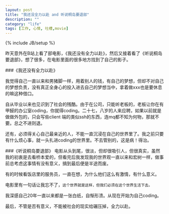 ```yaml
---
layout: post
title: "我还没全力以赴 and 听说桐岛要退部"
description: ""
category: "life"
tags: [工作, 心情, 吐槽,movie]
---
```

{% include JB/setup %}

昨天意外在B站上看了部电影，《我还没有全力以赴》，然后又接着看了《听说桐岛要退部》，想了很多，在电影里面的很多地方找到了自己的影子。

###《我还没有全力以赴》

我觉得自己一直以来和男猪脚一样，用着别人的钱，有自己的梦想，但却不对自己的梦想负责，没有真正全身心的投入进去自己的梦想当中，拿着做xxx也是要休息的嘛这种借口。

自从毕业以来也见识到了社会的残酷。由于在公司，只能听老板的，老板让你在有甲醛的办公室coding，你就得coding。二十七，八岁的人来应聘，如果以前就是做做外包的，只会写些client 端的类似ssh的东西，连mq都不知为何物，那就不要。总之不进则退。

还有，必须得关心自己最亲近的人，不能一直沉浸在自己的世界里了。我之前只要有什么烦心事，就一头扎进coding的世界里。不去管别的，这是病！得治。

###《听说桐岛要退部》
电影从头到尾，很淡，但却很吸引人，但很真实，虽然我的初衷是去看桥本爱的，但看完后我发现我的世界观一直以来和宏树一样，做事前总考虑这事情有没有意义，搞到最后便是半途而废。

有的时候看饭店里的服务员，一直在想，为什么他们这么有激情，有什么意义。

电影里有一句话让我忘不了，`这个世界就是这样，但我们必须在这个世界生活下去。`

我深感自己20年一直以来都是一张白纸，自惭形溃。从现在开始为自己coding。

最后，不管是否有意义，不能被社会的现实给碾压掉，全力以赴。